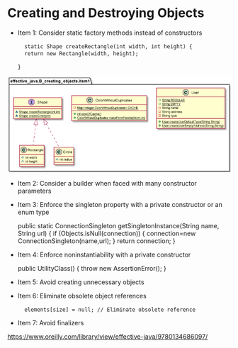 
# Creating and Destroying Objects

* Item 1: Consider static factory methods instead of constructors

        static Shape createRectangle(int width, int height) {
        return new Rectangle(width, height);
    }

![img.png](img.png)

* Item 2: Consider a builder when faced with many constructor
parameters
  
* Item 3: Enforce the singleton property with a private
constructor or an enum type


    public static ConnectionSingleton getSingletonInstance(String name, String url) {
        if (Objects.isNull(connection)) {
            connection=new ConnectionSingleton(name,url);
        }
        return connection;
    }

* Item 4: Enforce noninstantiability with a private constructor


     public UtilityClass() {
    throw new AssertionError();
    }
  

* Item  5: Avoid creating unnecessary objects
* Item 6: Eliminate obsolete object references

        elements[size] = null; // Eliminate obsolete reference

* Item 7: Avoid finalizers 


https://www.oreilly.com/library/view/effective-java/9780134686097/